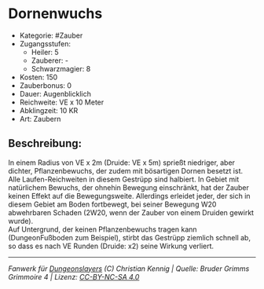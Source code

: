 # Dornenwuchs  
- Kategorie: #Zauber  
- Zugangsstufen:  
  - Heiler: 5  
  - Zauberer: -  
  - Schwarzmagier: 8  
- Kosten: 150  
- Zauberbonus: 0  
- Dauer: Augenblicklich  
- Reichweite: VE x 10 Meter  
- Abklingzeit: 10 KR  
- Art: Zaubern     

## Beschreibung:
In einem Radius von VE x 2m (Druide: VE x 5m) sprießt niedriger, aber dichter, Pflanzenbewuchs, der zudem mit bösartigen Dornen besetzt ist. Alle Laufen-Reichweiten in diesem Gestrüpp sind halbiert. In Gebiet mit natürlichem Bewuchs, der ohnehin Bewegung einschränkt, hat der Zauber keinen Effekt auf die Bewegungsweite. Allerdings erleidet jeder, der sich in diesem Gebiet am Boden fortbewegt, bei seiner Bewegung W20 abwehrbaren Schaden (2W20, wenn der Zauber von einem Druiden gewirkt wurde).<br>Auf Untergrund, der keinen Pflanzenbewuchs tragen kann (DungeonFußboden zum Beispiel), stirbt das Gestrüpp ziemlich schnell ab, so dass es nach VE Runden (Druide: x2) seine Wirkung verliert.


___
*Fanwerk für [Dungeonslayers](https://www.dungeonslayers.net/) (C) Christian Kennig | Quelle: Bruder Grimms Grimmoire 4 | Lizenz: [CC-BY-NC-SA 4.0](https://creativecommons.org/licenses/by-nc-sa/4.0/deed.de)*